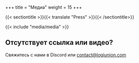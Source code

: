 +++
title = "Медиа"
weight = 15
+++

{{< sectiontitle >}}{{< translate "Press" >}}{{< /sectiontitle>}}

{{< include "media/media" >}}

## Отсутствует ссылка или видео?

Свяжитесь с нами в Discord или contact@logiunion.com